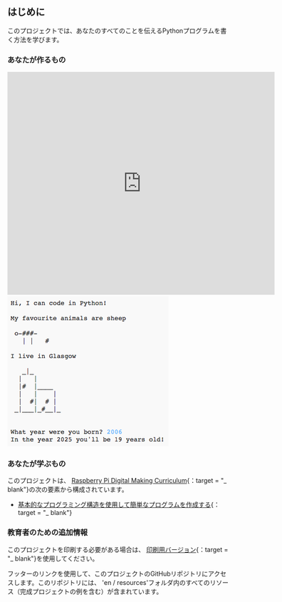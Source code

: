 ## はじめに

このプロジェクトでは、あなたのすべてのことを伝えるPythonプログラムを書く方法を学びます。

### あなたが作るもの

<div class="trinket">
  <iframe src="https://trinket.io/embed/python/a1f663ae0d?outputOnly=true&start=result" width="600" height="500" frameborder="0" marginwidth="0" marginheight="0" allowfullscreen>
  </iframe>
  <img src="images/me-final.png">
</div>

### あなたが学ぶもの

このプロジェクトは、 [Raspberry Pi Digital Making Curriculum](http://rpf.io/curriculum){：target = "_ blank"}の次の要素から構成されています。

+ [基本的なプログラミング構造を使用して簡単なプログラムを作成する](https://www.raspberrypi.org/curriculum/programming/creator){：target = "_ blank"}

### 教育者のための追加情報

このプロジェクトを印刷する必要がある場合は、 [印刷用バージョン](https://projects.raspberrypi.org/en/projects/about-me/print){：target = "_ blank"}を使用してください。

フッターのリンクを使用して、このプロジェクトのGitHubリポジトリにアクセスします。このリポジトリには、 'en / resources'フォルダ内のすべてのリソース（完成プロジェクトの例を含む）が含まれています。